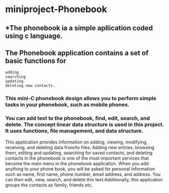 # miniproject-Phonebook
## *The phonebook ia a simple apllication coded using c language.
## The Phonebook application contains a set of basic functions for 
    adding 
    searching
    updating 
    deleting new contacts. 
 ### This mini-C phonebook design allows you to perform simple tasks in your phonebook, such as mobile phones. 
 ### You can add text to the phonebook, find, edit, search, and delete. The concept linear data structure is used in this project.  It uses functions, file management, and data structure.
 This application provides information on adding, viewing, modifying, receiving, and deleting data from/to files. Adding new entries, browsing them, editing and updating, searching for saved contacts, and deleting contacts in the phonebook is one of the most important services that become the main menu in the phonebook application. When you add anything to your phone book, you will be asked for personal information such as name, first name, phone number,  email address, and address. You can then edit, view, search, and delete this text.Additionally, this application groups the contacts as family, friends etc.
